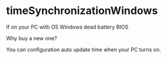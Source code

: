 # timeSynchronizationWindows

If on your PC with OS Windows dead battery BIOS

Why buy a new one?

You can configuration auto update time when your PC turns on. 

